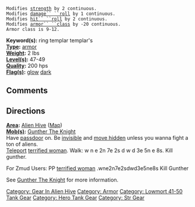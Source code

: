 `Modifies `[`strength`](Strength "wikilink")` by 2 continuous.`  
`Modifies `[`damage`` ``roll`](Damage_Roll "wikilink")` by 1 continuous.`  
`Modifies `[`hit`` ``roll`](Hit_Roll "wikilink")` by 2 continuous.`  
`Modifies `[`armor`` ``class`](Armor_Class "wikilink")` by -20 continuous.`  
`Armor class is 9-12.`

**Keyword(s):** ring templar templar's  
**[Type](:Category:_Object_Types "wikilink"):**
[armor](:Category:_Armor "wikilink")  
**[Weight](Object_Weight "wikilink"):** 2 lbs  
**[Level(s)](Object_Level "wikilink"):** 47-49  
**[Quality](Object_Quality "wikilink"):** 200 hps  
**[Flag(s)](:Category:_Object_Flags "wikilink"):**
[glow](Glow_Flag "wikilink") [dark](Dark_Flag "wikilink")  

## Comments

## Directions

**[Area](:Category:_Areas "wikilink"):** [Alien
Hive](:Category:_Alien_Hive "wikilink")
([Map](Alien_Hive_Map "wikilink"))  
**[Mob(s)](:Category:_Mobs "wikilink"):** [Gunther The
Knight](Gunther_The_Knight "wikilink")  
Have [passdoor](Pass_Door "wikilink") on. Be
[invisible](Invis "wikilink") and [move hidden](Move_Hidden "wikilink")
unless you wanna fight a ton of aliens.  
[Teleport](Teleport "wikilink") [terrified
woman](Terrified_Woman "wikilink"). Walk: w n e 2n 7e 2s d w d 3e 5n e
8s. Kill gunther.

For Zmud Users: PP [terrified woman](Terrified_Woman "wikilink")
.wne2n7e2sdwd3e5ne8s Kill Gunther

See [Gunther The Knight](Gunther_The_Knight "wikilink") for more
information.

[Category: Gear In Alien Hive](Category:_Gear_In_Alien_Hive "wikilink")
[Category: Armor](Category:_Armor "wikilink") [Category: Lowmort 41-50
Tank Gear](Category:_Lowmort_41-50_Tank_Gear "wikilink") [Category: Hero
Tank Gear](Category:_Hero_Tank_Gear "wikilink") [Category: Str
Gear](Category:_Str_Gear "wikilink")
